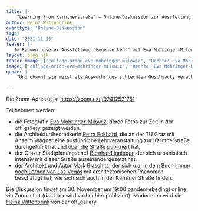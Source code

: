 ```yaml
---
title: |-
    "Learning from Kärntnerstraße" – Online-Diskussion zur Ausstellung Gegenverkehr
author: Heinz Wittenbrink
eventtype: "Online-Diskussion"
tags:
date: "2021-11-30"
teaser: |-
   Im Rahmen unserer Ausstellung "Gegenverkehr" mit Eva Mohringer-Milowiz' Fotografien der Kärntnerstraße wollen wir über die Bedeutung, die Zukunft sowie die Wahrnehmung und die Darstellung der Kärntnerstraße diskutieren.
layout: blog.njk
teaser_image: ["collage-orion-eva-mohringer-milowiz", "Rechte: Eva Mohringer-Milowiz"]
image: ["collage-orion-eva-mohringer-milowiz", "Rechte: Eva Mohringer-Milowiz"]
quote: |
    "Und obwohl sie meist als Auswuchs des schlechten Geschmacks verachtet wird, sind die unterschiedlichen architektonischen Ausprägungen entlang der Kärntnerstraße stadt- und kulturgeschichtlich höchst relevant. ... Als urbane Antithese zum geschlossenen Stadtkern liefert sie einen ehrlichen Beitrag zum neoliberalen Urbanismus, indem sie totalitäre Stadtentwicklungspläne negiert und an ihrer Stelle rein kommerzielle Interessen und radikale Aneignungsprozesse ausstellt." [Petra Eckhard in: A. Wagner & S. V. Walk (Hrsg.), Architekturführer Graz, 2019]

---
```


Die Zoom-Adresse ist <https://zoom.us/j/92412531751>


 Teilnehmen werden:


- die Fotografin [Eva Mohringer-Milowiz](https://www.gat.st/news/werkliste-von-eva-mohringer-milowiz "Werkliste von Eva Mohringer-Milowiz | www.gat.st"), deren Fotos zur Zeit in der off_gallery gezeigt werden,
- die Architekturtheoretikerin [Petra Eckhard](http://akk.tugraz.at/team/petra-eckhard/ "Petra Eckhard | akk"), die an der TU Graz mit Anselm Wagner eine ausführliche Lehrveranstaltung zur Kärntnerstraße durchgeführt hat und [über die Straße publiziert](https://graz.pure.elsevier.com/en/publications/%C3%BCber-den-einzug-des-unbewohnbaren "'Über den Einzug des Unbewohnbaren' — Graz University of Technology") hat,
- der Grazer Stadtplanungschef [Bernhard Inninger](https://hda-graz.at/programm/making-of-stadtplanung-leiter-des-stadtplanungsamtes-graz-bernhard-inninger "Making of: Stadtplanung / Leiter des Stadtplanungsamtes Graz, Bernhard Inninger — Haus der Architektur"), der sich urbanistisch intensiv mit dieser Straße auseinandergesetzt hat,
- der Architekt und Autor [Mark Blaschitz](http://www.splitterwerk.at/database/ "SPLITTERWERK"), der sich u.a. in dem Buch [Immer noch Lernen von Las Vegas](https://www.nextroom.at/publication.php?id=22241 "nextroom.at - Immer noch Lernen von Las Vegas") mit architektonischen Phänomen beschäftigt hat, wie sich sich auch in der Kärntner Straße finden.


Die Diskussion findet am 30. November um 19:00 pandemiebedingt online via Zoom statt (das Link wird vorher hier publiziert). Moderieren wird sie [Heinz Wittenbrink](https://wittenbrink.net/ "Lost and Found – 'Mon stile et mon esprit vont vagabondant de mesme.'") von der off_gallery.
